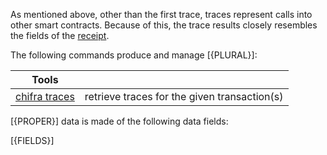 As mentioned above, other than the first trace, traces represent calls into other smart contracts. Because of this, the trace results closely resembles the fields of the [receipt](#receipts).

The following commands produce and manage [{PLURAL}]:

| Tools                                                  |                                              |
| ------------------------------------------------------ | -------------------------------------------- |
| [chifra traces](/docs/chifra/chaindata/#chifra-traces) | retrieve traces for the given transaction(s) |

[{PROPER}] data is made of the following data fields:

[{FIELDS}]
